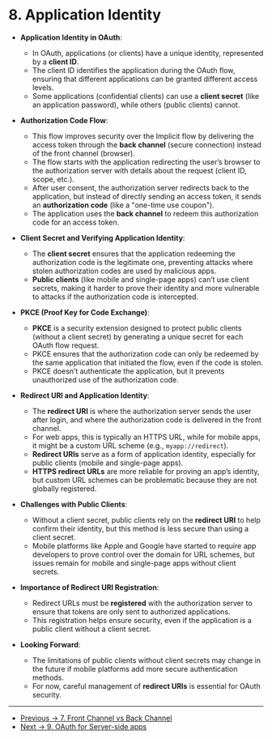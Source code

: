 # 8. Application Identity

- **Application Identity in OAuth**:

  - In OAuth, applications (or clients) have a unique identity, represented by a **client ID**.
  - The client ID identifies the application during the OAuth flow, ensuring that different applications can be granted different access levels.
  - Some applications (confidential clients) can use a **client secret** (like an application password), while others (public clients) cannot.

- **Authorization Code Flow**:

  - This flow improves security over the Implicit flow by delivering the access token through the **back channel** (secure connection) instead of the front channel (browser).
  - The flow starts with the application redirecting the user’s browser to the authorization server with details about the request (client ID, scope, etc.).
  - After user consent, the authorization server redirects back to the application, but instead of directly sending an access token, it sends an **authorization code** (like a "one-time use coupon").
  - The application uses the **back channel** to redeem this authorization code for an access token.

- **Client Secret and Verifying Application Identity**:

  - The **client secret** ensures that the application redeeming the authorization code is the legitimate one, preventing attacks where stolen authorization codes are used by malicious apps.
  - **Public clients** (like mobile and single-page apps) can’t use client secrets, making it harder to prove their identity and more vulnerable to attacks if the authorization code is intercepted.

- **PKCE (Proof Key for Code Exchange)**:

  - **PKCE** is a security extension designed to protect public clients (without a client secret) by generating a unique secret for each OAuth flow request.
  - PKCE ensures that the authorization code can only be redeemed by the same application that initiated the flow, even if the code is stolen.
  - PKCE doesn’t authenticate the application, but it prevents unauthorized use of the authorization code.

- **Redirect URI and Application Identity**:
  - The **redirect URI** is where the authorization server sends the user after login, and where the authorization code is delivered in the front channel.
  - For web apps, this is typically an HTTPS URL, while for mobile apps, it might be a custom URL scheme (e.g., `myapp://redirect`).
  - **Redirect URIs** serve as a form of application identity, especially for public clients (mobile and single-page apps).
  - **HTTPS redirect URLs** are more reliable for proving an app’s identity, but custom URL schemes can be problematic because they are not globally registered.
- **Challenges with Public Clients**:

  - Without a client secret, public clients rely on the **redirect URI** to help confirm their identity, but this method is less secure than using a client secret.
  - Mobile platforms like Apple and Google have started to require app developers to prove control over the domain for URL schemes, but issues remain for mobile and single-page apps without client secrets.

- **Importance of Redirect URI Registration**:

  - Redirect URLs must be **registered** with the authorization server to ensure that tokens are only sent to authorized applications.
  - This registration helps ensure security, even if the application is a public client without a client secret.

- **Looking Forward**:
  - The limitations of public clients without client secrets may change in the future if mobile platforms add more secure authentication methods.
  - For now, careful management of **redirect URIs** is essential for OAuth security.

<hr>

- [Previous -> 7. Front Channel vs Back Channel](7.%20Front%20channel%20vs%20Back%20channel.md)
- [Next -> 9. OAuth for Server-side apps](9.%20OAuth%20for%20Server-side%20apps.md)
